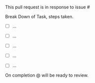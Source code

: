 This pull request is in response to issue #

Break Down of Task, steps taken.

-[ ] ...

-[ ] ...

-[ ] ...

-[ ] ...

-[ ] ...

On completion @ will be ready to review.
